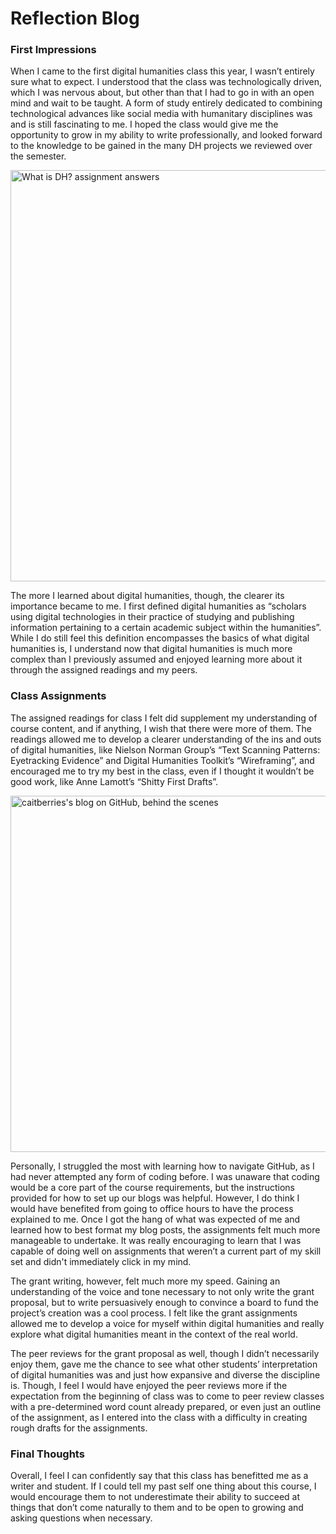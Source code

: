 # Reflection Blog

### First Impressions
When I came to the first digital humanities class this year, I wasn’t entirely sure what to expect. I understood that the class was technologically driven, which I was nervous about, but other than that I had to go in with an open mind and wait to be taught. A form of study entirely dedicated to combining technological advances like social media with humanitary disciplines was and is still fascinating to me. I hoped the class would give me the opportunity to grow in my ability to write professionally, and looked forward to the knowledge to be gained in the many DH projects we reviewed over the semester.  

<img width="658" alt="What is DH? assignment answers" src="https://user-images.githubusercontent.com/112186152/205710829-465c4e09-6abc-4870-9362-7fa90670233b.png">

The more I learned about digital humanities, though, the clearer its importance became to me. I first defined digital humanities as “scholars using digital technologies in their practice of studying and publishing information pertaining to a certain academic subject within the humanities”. While I do still feel this definition encompasses the basics of what digital humanities is, I understand now that digital humanities is much more complex than I previously assumed and enjoyed learning more about it through the assigned readings and my peers.
 
### Class Assignments
The assigned readings for class I felt did supplement my understanding of course content, and if anything, I wish that there were more of them. The readings allowed me to develop a clearer understanding of the ins and outs of digital humanities, like Nielson Norman Group’s “Text Scanning Patterns: Eyetracking Evidence” and Digital Humanities Toolkit’s “Wireframing”, and encouraged me to try my best in the class, even if I thought it wouldn’t be good work, like Anne Lamott’s “Shitty First Drafts”. 

<img width="570" alt="caitberries's blog on GitHub, behind the scenes" src="https://user-images.githubusercontent.com/112186152/205711158-bdd2cd7c-9cde-43c9-b919-74d6dd1d8c3d.png">

Personally, I struggled the most with learning how to navigate GitHub, as I had never attempted any form of coding before. I was unaware that coding would be a core part of the course requirements, but the instructions provided for how to set up our blogs was helpful. However, I do think I would have benefited from going to office hours to have the process explained to me. Once I got the hang of what was expected of me and learned how to best format my blog posts, the assignments felt much more manageable to undertake. It was really encouraging to learn that I was capable of doing well on assignments that weren’t a current part of my skill set and didn't immediately click in my mind. 

The grant writing, however, felt much more my speed. Gaining an understanding of the voice and tone necessary to not only write the grant proposal, but to write persuasively enough to convince a board to fund the project’s creation was a cool process. I felt like the grant assignments allowed me to develop a voice for myself within digital humanities and really explore what digital humanities meant in the context of the real world. 

The peer reviews for the grant proposal as well, though I didn’t necessarily enjoy them, gave me the chance to see what other students’ interpretation of digital humanities was and just how expansive and diverse the discipline is. Though, I feel I would have enjoyed the peer reviews more if the expectation from the beginning of class was to come to peer review classes with a pre-determined word count already prepared, or even just an outline of the assignment, as I entered into the class with a difficulty in creating rough drafts for the assignments. 

### Final Thoughts
Overall, I feel I can confidently say that this class has benefitted me as a writer and student. If I could tell my past self one thing about this course, I would encourage them to not underestimate their ability to succeed at things that don’t come naturally to them and to be open to growing and asking questions when necessary.
